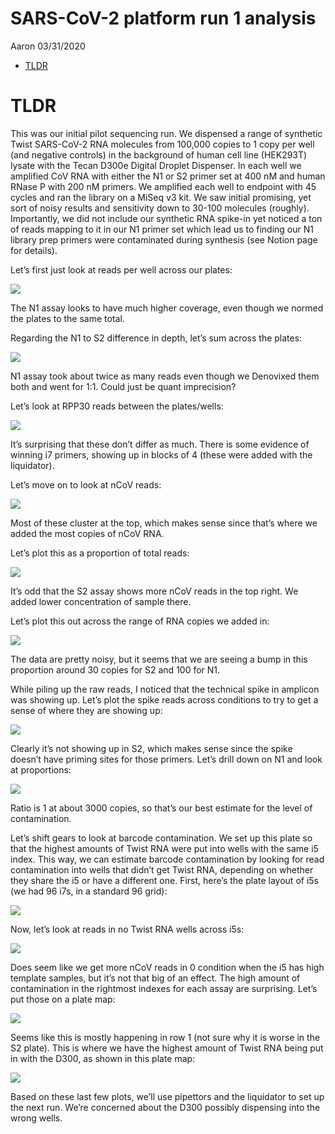 SARS-CoV-2 platform run 1 analysis
================
Aaron
03/31/2020

  - [TLDR](#tldr)

# TLDR

This was our initial pilot sequencing run. We dispensed a range of
synthetic Twist SARS-CoV-2 RNA molecules from 100,000 copies to 1 copy
per well (and negative controls) in the background of human cell line
(HEK293T) lysate with the Tecan D300e Digital Droplet Dispenser. In each
well we amplified CoV RNA with either the N1 or S2 primer set at 400 nM
and human RNase P with 200 nM primers. We amplified each well to
endpoint with 45 cycles and ran the library on a MiSeq v3 kit. We saw
initial promising, yet sort of noisy results and sensitivity down to
30-100 molecules (roughly). Importantly, we did not include our
synthetic RNA spike-in yet noticed a ton of reads mapping to it in our
N1 primer set which lead us to finding our N1 library prep primers were
contaminated during synthesis (see Notion page for details).

Let’s first just look at reads per well across our plates:

![](Figs/unnamed-chunk-4-1.png)<!-- -->

The N1 assay looks to have much higher coverage, even though we normed
the plates to the same total.

Regarding the N1 to S2 difference in depth, let’s sum across the plates:

![](Figs/unnamed-chunk-5-1.png)<!-- -->

N1 assay took about twice as many reads even though we Denovixed them
both and went for 1:1. Could just be quant imprecision?

Let’s look at RPP30 reads between the plates/wells:

![](Figs/unnamed-chunk-6-1.png)<!-- -->

It’s surprising that these don’t differ as much. There is some evidence
of winning i7 primers, showing up in blocks of 4 (these were added with
the liquidator).

Let’s move on to look at nCoV reads:

![](Figs/unnamed-chunk-7-1.png)<!-- -->

Most of these cluster at the top, which makes sense since that’s where
we added the most copies of nCoV RNA.

Let’s plot this as a proportion of total reads:

![](Figs/unnamed-chunk-8-1.png)<!-- -->

It’s odd that the S2 assay shows more nCoV reads in the top right. We
added lower concentration of sample there.

Let’s plot this out across the range of RNA copies we added in:

![](Figs/unnamed-chunk-9-1.png)<!-- -->

The data are pretty noisy, but it seems that we are seeing a bump in
this proportion around 30 copies for S2 and 100 for N1.

While piling up the raw reads, I noticed that the technical spike in
amplicon was showing up. Let’s plot the spike reads across conditions to
try to get a sense of where they are showing up:

![](Figs/unnamed-chunk-10-1.png)<!-- -->

Clearly it’s not showing up in S2, which makes sense since the spike
doesn’t have priming sites for those primers. Let’s drill down on N1 and
look at proportions:

![](Figs/unnamed-chunk-11-1.png)<!-- -->

Ratio is 1 at about 3000 copies, so that’s our best estimate for the
level of contamination.

Let’s shift gears to look at barcode contamination. We set up this plate
so that the highest amounts of Twist RNA were put into wells with the
same i5 index. This way, we can estimate barcode contamination by
looking for read contamination into wells that didn’t get Twist RNA,
depending on whether they share the i5 or have a different one. First,
here’s the plate layout of i5s (we had 96 i7s, in a standard 96 grid):

![](Figs/unnamed-chunk-12-1.png)<!-- -->

Now, let’s look at reads in no Twist RNA wells across i5s:

![](Figs/unnamed-chunk-13-1.png)<!-- -->

Does seem like we get more nCoV reads in 0 condition when the i5 has
high template samples, but it’s not that big of an effect. The high
amount of contamination in the rightmost indexes for each assay are
surprising. Let’s put those on a plate map:

![](Figs/unnamed-chunk-14-1.png)<!-- -->

Seems like this is mostly happening in row 1 (not sure why it is worse
in the S2 plate). This is where we have the highest amount of Twist RNA
being put in with the D300, as shown in this plate map:

![](Figs/unnamed-chunk-15-1.png)<!-- -->

Based on these last few plots, we’ll use pipettors and the liquidator to
set up the next run. We’re concerned about the D300 possibly dispensing
into the wrong wells.
